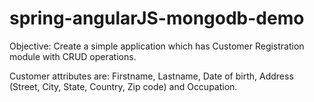 # spring-angularJS-mongodb-demo

Objective: Create a simple application which has Customer Registration module with CRUD operations.

Customer attributes are: Firstname, Lastname, Date of birth, Address (Street, City, State, Country, Zip code) and Occupation.


